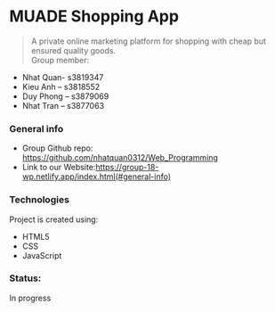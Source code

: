# MUADE Shopping App
> A private online marketing platform for shopping with cheap but ensured quality goods. <br> Group member:
* Nhat Quan- s3819347
* Kieu Anh – s3818552
* Duy Phong – s3879069
* Nhat Tran  – s3877063

### General info
* Group Github repo: https://github.com/nhatquan0312/Web_Programming 
* Link to our Website:https://group-18-wp.netlify.app/index.html(#general-info)
	
### Technologies
Project is created using:
* HTML5
* CSS
* JavaScript

### Status:
In progress


